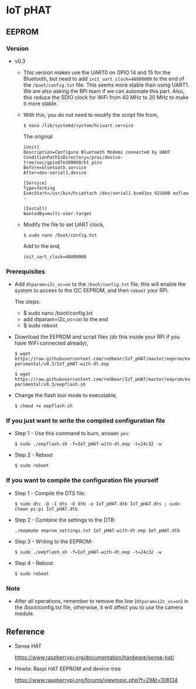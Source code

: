 # IoT pHAT


## EEPROM

### Version

* v0.3

	- This version makes use the UART0 on GPIO 14 and 15 for the Bluetooth, but need to add `init_uart_clock=48000000` to the end of the `/boot/config.txt` file. This seems more stable than using UART1. We are also asking the RPi team if we can automate this part. Also, this reduce the SDIO clock for WiFi from 40 MHz to 20 MHz to make it more stable.
	
	- With this, you do not need to modify the script file from,
	
		 `$ nano /lib/systemd/system/hciuart.service`
	
		The original:
		
		```
		[Unit]
		Description=Configure Bluetooth Modems connected by UART
		ConditionPathIsDirectory=/proc/device-tree/soc/gpio@7e200000/bt_pins
		Before=bluetooth.service
		After=dev-serial1.device
	
		[Service]
		Type=forking
		ExecStart=/usr/bin/hciattach /dev/serial1 bcm43xx 921600 noflow -
	
		[Install]
		WantedBy=multi-user.target		
		```

	- Modify the file to set UART clock,
	
		`$ sudo nano /boot/config.txt`
		
		Add to the end,
		
		`init_uart_clock=48000000`

### Prerequisites

* Add `dtparam=i2c_vc=on` to the `/boot/config.txt` file, this will enable the system to access to the I2C EEPROM, and then `reboot` your RPi.

	The steps:
	- $ sudo nano /boot/config.txt
	- add dtparam=i2c_vc=on to the end
	- $ sudo reboot
	
* Download the EEPROM and script files (do this inside your RPi if you have WiFi connected already),

	`$ wget https://raw.githubusercontent.com/redbear/IoT_pHAT/master/eeprom/experimental/v0.3/IoT_pHAT-with-dt.eep`

	`$ wget https://raw.githubusercontent.com/redbear/IoT_pHAT/master/eeprom/experimental/v0.3/eepflash.sh`

* Change the flash tool mode to executable,

	`$ chmod +x eepflash.sh`

### If you just want to write the compiled configuration file

* Step 1 - Use this command to burn, answer `yes`:

	`$ sudo ./eepflash.sh -f=IoT_pHAT-with-dt.eep -t=24c32 -w`

* Step 2 - Reboot

	`$ sudo reboot`

### If you want to compile the configuration file yourself

* Step 1 - Compile the DTS file:

	`$ sudo dtc -@ -I dts -O dtb -o IoT_pHAT.dtb IoT_pHAT.dts ; sudo chown pi:pi IoT_pHAT.dtb`

* Step 2 - Combine the settings to the DTB:

	`./eepmake eeprom_settings.txt IoT_pHAT-with-dt.eep IoT_pHAT.dtb`

* Step 3 - Writing to the EEPROM:

	`$ sudo ./eepflash.sh -f=IoT_pHAT-with-dt.eep -t=24c32 -w`

* Step 4 - Reboot

	`$ sudo reboot`


### Note

* After all operations, remember to remove the line (`dtparam=i2c_vc=on`) in the /boot/config.txt file, otherwise, it will affect you to use the camera module.


## Reference

* Sense HAT

	https://www.raspberrypi.org/documentation/hardware/sense-hat/

* Howto: Raspi HAT EEPROM and device-tree

	https://www.raspberrypi.org/forums/viewtopic.php?f=29&t=108134
